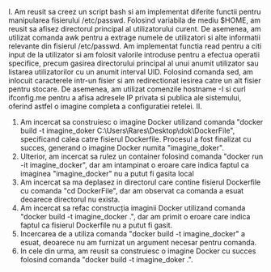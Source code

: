 I. Am reusit sa creez un script bash si am implementat diferite functii pentru manipularea fisierului /etc/passwd. Folosind variabila de mediu $HOME, am reusit sa afisez directorul principal al utilizatorului curent. De asemenea, am utilizat comanda awk pentru a extrage numele de utilizatori si alte informatii relevante din fisierul /etc/passwd.
Am implementat functia read pentru a citi input de la utilizator si am folosit valorile introduse pentru a efectua operatii specifice, precum gasirea directorului principal al unui anumit utilizator sau listarea utilizatorilor cu un anumit interval UID. Folosind comanda sed, am inlocuit caracterele intr-un fisier si am redirectionat iesirea catre un alt fisier pentru stocare.
De asemenea, am utilizat comenzile hostname -I si curl ifconfig.me pentru a afisa adresele IP privata si publica ale sistemului, oferind astfel o imagine completa a configuratiei retelei.
II.
1. Am incercat sa construiesc o imagine Docker utilizand comanda "docker build -t imagine_doker C:\Users\Rares\Desktop\dok\DockerFile", specificand calea catre fisierul Dockerfile. Procesul a fost finalizat cu succes, generand o imagine Docker numita "imagine_doker".
2. Ulterior, am incercat sa rulez un container folosind comanda "docker run -it imagine_docker", dar am intampinat o eroare care indica faptul ca imaginea "imagine_docker" nu a putut fi gasita local
3. Am incercat sa ma deplasez in directorul care contine fisierul Dockerfile cu comanda "cd DockerFile", dar am observat ca comanda a esuat deoarece directorul nu exista.
4. Am incercat sa refac construcția imaginii Docker utilizand comanda "docker build -t imagine_docker .", dar am primit o eroare care indica faptul ca fisierul Dockerfile nu a putut fi gasit.
5. Incercarea de a utiliza comanda "docker build -t imagine_docker" a esuat, deoarece nu am furnizat un argument necesar pentru comanda.
6. In cele din urma, am reusit sa construiesc o imagine Docker cu succes folosind comanda "docker build -t imagine_doker .".
